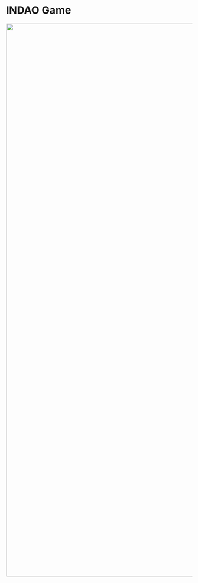 # INDAO Game

<img width="1497" alt="" src="https://user-images.githubusercontent.com/19412160/154420398-d3bbefc5-a60d-4602-9204-3b1eea658681.png">
